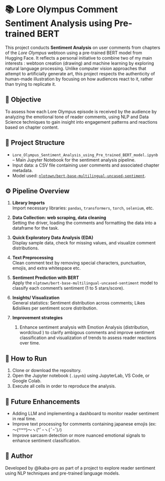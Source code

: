 
# 📚 Lore Olympus Comment Sentiment Analysis using Pre-trained BERT

This project conducts **Sentiment Analysis** on user comments from chapters of the *Lore Olympus* webtoon using a pre-trained BERT model from Hugging Face. It reflects a personal initiative to combine two of my main interests : webtoon creation (drawing) and machine learning by exploring natural language processing.
Unlike computer vision approaches that attempt to artificially generate art, this project respects the authenticity of human-made illustration by focusing on how audiences react to it, rather than trying to replicate it.

## 🎯 Objective

To assess how each Lore Olympus episode is received by the audience by analyzing the emotional tone of reader comments, using NLP and Data Science techniques to gain insight into engagement patterns and reactions based on chapter content.

## 📁 Project Structure

- `Lore_Olympus_Sentiment_Analysis_using_Pre_trained_BERT_model.ipynb` – Main Jupyter Notebook for the sentiment analysis pipeline.
- Input data: a CSV file containing user comments and associated chapter metadata.
- Model used: [`nlptown/bert-base-multilingual-uncased-sentiment`](https://huggingface.co/nlptown/bert-base-multilingual-uncased-sentiment).

## ⚙️ Pipeline Overview

1. **Library Imports**  
   Import necessary libraries: `pandas`, `transformers`, `torch`, `selenium`, etc.

2. **Data Collection: web scraping, data cleaning**  
   Setting the driver, loading the comments and formatting the data into a dataframe for the task.

3. **Quick Exploratory Data Analysis (EDA)**  
   Display sample data, check for missing values, and visualize comment distributions.

4. **Text Preprocessing**  
   Clean comment text by removing special characters, punctuation, emojis, and extra whitespace etc.

5. **Sentiment Prediction with BERT**  
   Apply the `nlptown/bert-base-multilingual-uncased-sentiment` model to classify each comment’s sentiment (1 to 5 stars/score).

6. **Insights/ Visualization**  
   General statistics: Sentiment distribution across comments; Likes &dislikes per sentiment score distribution. 

7. **Improvement strategies**  
   1. Enhance sentiment analysis with Emotion Analysis (distribution, wordcloud ) to clarify ambigous comments and improve sentiment classification and visualization of trends to assess reader reactions over time.

## 🚀 How to Run

1. Clone or download the repository.
2. Open the Jupyter notebook (`.ipynb`) using JupyterLab, VS Code, or Google Colab.
3. Execute all cells in order to reproduce the analysis.

## 🔮 Future Enhancements

- Adding LLM and implementing a dashboard to monitor reader sentiment in real time.
- Improve text processing for comments containing japanese emojis (ex: 〜(꒪꒳꒪)〜ヽ(*ﾟｰヽ(*ﾟｰﾟ*)ﾉ)
- Improve sarcasm detection or more nuanced emotional signals to enhance sentiment classification.

## 👤 Author

Developed by @lkaba-pro as part of a project to explore reader sentiment using NLP techniques and pre-trained language models.
